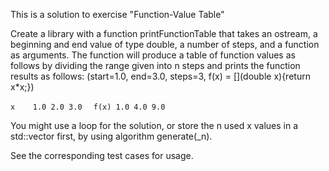 This is a solution to exercise "Function-Value Table"

Create a library with a function printFunctionTable that takes an ostream, a beginning and end value of type double, a number of steps, and a function as arguments. The function will produce a table of function values as follows by dividing the range given into n steps and prints the function results as follows: (start=1.0, end=3.0, steps=3, f(x) = [](double x){return x*x;})

`x    1.0 2.0 3.0  `
`f(x) 1.0 4.0 9.0  `

You might use a loop for the solution, or store the n used x values in a std::vector<double> first, by using algorithm generate(_n).

See the corresponding test cases for usage.